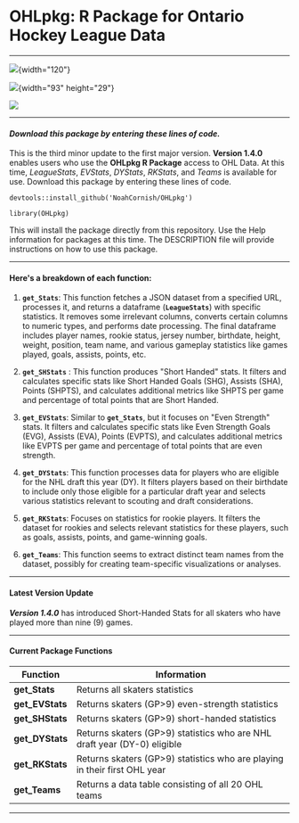 # OHLpkg: R Package for Ontario Hockey League Data

------------------------------------------------------------------------

![](https://img.shields.io/badge/Version%201.4.0-8A2BE2){width="120"}

![](https://img.shields.io/badge/OHLpkg-E22B2B){width="93" height="29"}

![](https://img.shields.io/github/issues/NoahCornish/OHLpkg)

------------------------------------------------------------------------

#### ***Download this package by entering these lines of code.***

This is the third minor update to the first major version. **Version 1.4.0** enables users who use the **OHLpkg R Package** access to OHL Data. At this time, *LeagueStats*, *EVStats*, *DYStats*, *RKStats*, and *Teams* is available for use. Download this package by entering these lines of code.

`devtools::install_github('NoahCornish/OHLpkg')`

`library(OHLpkg)`

This will install the package directly from this repository. Use the Help information for packages at this time. The DESCRIPTION file will provide instructions on how to use this package.

------------------------------------------------------------------------

#### **Here's a breakdown of each function:**

1.  **`get_Stats`**: This function fetches a JSON dataset from a specified URL, processes it, and returns a dataframe (**`LeagueStats`**) with specific statistics. It removes some irrelevant columns, converts certain columns to numeric types, and performs date processing. The final dataframe includes player names, rookie status, jersey number, birthdate, height, weight, position, team name, and various gameplay statistics like games played, goals, assists, points, etc.

2.  **`get_SHStats`** : This function produces "Short Handed" stats. It filters and calculates specific stats like Short Handed Goals (SHG), Assists (SHA), Points (SHPTS), and calculates additional metrics like SHPTS per game and percentage of total points that are Short Handed.

3.  **`get_EVStats`**: Similar to **`get_Stats`**, but it focuses on "Even Strength" stats. It filters and calculates specific stats like Even Strength Goals (EVG), Assists (EVA), Points (EVPTS), and calculates additional metrics like EVPTS per game and percentage of total points that are even strength.

4.  **`get_DYStats`**: This function processes data for players who are eligible for the NHL draft this year (DY). It filters players based on their birthdate to include only those eligible for a particular draft year and selects various statistics relevant to scouting and draft considerations.

5.  **`get_RKStats`**: Focuses on statistics for rookie players. It filters the dataset for rookies and selects relevant statistics for these players, such as goals, assists, points, and game-winning goals.

6.  **`get_Teams`**: This function seems to extract distinct team names from the dataset, possibly for creating team-specific visualizations or analyses.

------------------------------------------------------------------------

#### **Latest Version Update**

***Version 1.4.0*** has introduced Short-Handed Stats for all skaters who have played more than nine (9) games.

------------------------------------------------------------------------

#### **Current Package Functions**

| Function        | Information                                                                |
|---------------------------|---------------------------------------------|
| **get_Stats**   | Returns all skaters statistics                                             |
| **get_EVStats** | Returns skaters (GP\>9) even-strength statistics                           |
| **get_SHStats** | Returns skaters (GP\>9) short-handed statistics                            |
| **get_DYStats** | Returns skaters (GP\>9) statistics who are NHL draft year (DY-0) eligible  |
| **get_RKStats** | Returns skaters (GP\>9) statistics who are playing in their first OHL year |
| **get_Teams**   | Returns a data table consisting of all 20 OHL teams                        |

------------------------------------------------------------------------
